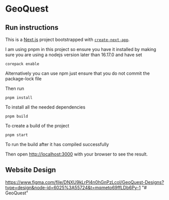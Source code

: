 # GeoQuest

## Run instructions

This is a [Next.js](https://nextjs.org/) project bootstrapped with [`create-next-app`](https://github.com/vercel/next.js/tree/canary/packages/create-next-app).

I am using pnpm in this project so ensure you have it installed by making sure you are using a nodejs version later than 16.17.0 and have set

```
corepack enable
```

Alternatively you can use npm just ensure that you do not commit the package-lock file

Then run

```
pnpm install
```

To install all the needed dependencies

```
pnpm build
```

To create a build of the project

```
pnpm start
```

To run the build after it has compiled successfully

Then open [http://localhost:3000](http://localhost:3000) with your browser to see the result.

## Website Design

https://www.figma.com/file/DNXU9kLrPl4n0hGnPzLcol/GeoQuest-Designs?type=design&node-id=6025%3A55724&t=mqmeto69ffLDb6Py-1
"# GeoQuest" 
